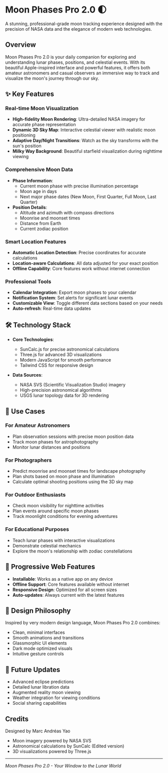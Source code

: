 # Moon Phases Pro 2.0 🌓

A stunning, professional-grade moon tracking experience designed with the precision of NASA data and the elegance of modern web technologies.

## Overview

Moon Phases Pro 2.0 is your daily companion for exploring and understanding lunar phases, positions, and celestial events. With its beautiful Apple-inspired interface and powerful features, it offers both amateur astronomers and casual observers an immersive way to track and visualize the moon's journey through our sky.

## ✨ Key Features

### Real-time Moon Visualization
- **High-fidelity Moon Rendering**: Ultra-detailed NASA imagery for accurate phase representation
- **Dynamic 3D Sky Map**: Interactive celestial viewer with realistic moon positioning
- **Adaptive Day/Night Transitions**: Watch as the sky transforms with the sun's position
- **Milky Way Background**: Beautiful starfield visualization during nighttime viewing

### Comprehensive Moon Data
- **Phase Information**: 
  - Current moon phase with precise illumination percentage
  - Moon age in days
  - Next major phase dates (New Moon, First Quarter, Full Moon, Last Quarter)
- **Position Details**:
  - Altitude and azimuth with compass directions
  - Moonrise and moonset times
  - Distance from Earth
  - Current zodiac position

### Smart Location Features
- **Automatic Location Detection**: Precise coordinates for accurate calculations
- **Location-aware Calculations**: All data adjusted for your exact position
- **Offline Capability**: Core features work without internet connection

### Professional Tools
- **Calendar Integration**: Export moon phases to your calendar
- **Notification System**: Set alerts for significant lunar events
- **Customizable View**: Toggle different data sections based on your needs
- **Auto-refresh**: Real-time data updates

## 🛠️ Technology Stack

- **Core Technologies**:
  - SunCalc.js for precise astronomical calculations
  - Three.js for advanced 3D visualizations
  - Modern JavaScript for smooth performance
  - Tailwind CSS for responsive design

- **Data Sources**:
  - NASA SVS (Scientific Visualization Studio) imagery
  - High-precision astronomical algorithms
  - USGS lunar topology data for 3D rendering

## 🎯 Use Cases

### For Amateur Astronomers
- Plan observation sessions with precise moon position data
- Track moon phases for astrophotography
- Monitor lunar distances and positions

### For Photographers
- Predict moonrise and moonset times for landscape photography
- Plan shots based on moon phase and illumination
- Calculate optimal shooting positions using the 3D sky map

### For Outdoor Enthusiasts
- Check moon visibility for nighttime activities
- Plan events around specific moon phases
- Track moonlight conditions for evening adventures

### For Educational Purposes
- Teach lunar phases with interactive visualizations
- Demonstrate celestial mechanics
- Explore the moon's relationship with zodiac constellations

## 💫 Progressive Web Features

- **Installable**: Works as a native app on any device
- **Offline Support**: Core features available without internet
- **Responsive Design**: Optimized for all screen sizes
- **Auto-updates**: Always current with the latest features

## 🎨 Design Philosophy

Inspired by very modern design language, Moon Phases Pro 2.0 combines:
- Clean, minimal interfaces
- Smooth animations and transitions
- Glassmorphic UI elements
- Dark mode optimized visuals
- Intuitive gesture controls

## 🔮 Future Updates

- Advanced eclipse predictions
- Detailed lunar libration data
- Augmented reality moon viewing
- Weather integration for viewing conditions
- Social sharing capabilities

## Credits

Designed by Marc Andréas Yao
- Moon imagery powered by NASA SVS
- Astronomical calculations by SunCalc (Edited version)
- 3D visualizations powered by Three.js

---

*Moon Phases Pro 2.0 - Your Window to the Lunar World*
